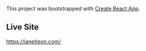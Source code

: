 This project was bootstrapped with [Create React App](https://github.com/facebook/create-react-app).

## Live Site
https://janetleon.com/


